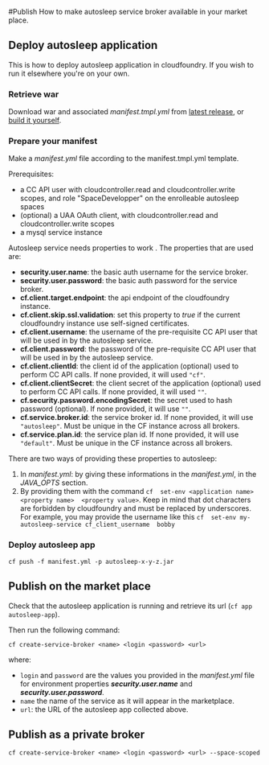 #Publish
How to make autosleep service broker available in your market place.

## Deploy autosleep application
This is how to deploy autosleep application in cloudfoundry. If you wish to run it elsewhere you're on your own.
### Retrieve war
Download war and associated _manifest.tmpl.yml_ from [latest release](https://github.com/Orange-OpenSource/autosleep/releases/), or [build it yourself](build.md).
### Prepare your manifest
Make a *manifest.yml* file according to the manifest.tmpl.yml template.

Prerequisites:

* a CC API user with cloudcontroller.read and cloudcontroller.write scopes, and role "SpaceDevelopper" on the enrolleable autosleep spaces
* (optional) a UAA OAuth client, with cloudcontroller.read and cloudcontroller.write scopes
* a mysql service instance


Autosleep service needs properties to work . The properties that are used are:

- __security.user.name__: the basic auth username for the service broker.
- __security.user.password__: the basic auth password for the service broker.
- __cf.client.target.endpoint__: the api endpoint of the cloudfoundry instance.
- __cf.client.skip.ssl.validation__: set this property to _true_ if the current cloudfoundry instance use self-signed certificates.
- __cf.client.username__: the username of the pre-requisite CC API user that will be used in by the autosleep service.
- __cf.client.password__: the password of the pre-requisite CC API user that will be used in by the autosleep service.
- __cf.client.clientId__: the client id of the application (optional) used to perform CC API calls. If none provided, it will used ```"cf"```.
- __cf.client.clientSecret__: the client secret of the application (optional) used to perform CC API calls. If none provided, it will used ```""```.
- __cf.security.password.encodingSecret__: the secret used to hash password (optional). If none provided, it will use ```""```.
- __cf.service.broker.id__: the service broker id. If none provided, it will use ```"autosleep"```. Must be unique in the CF instance across all brokers.
- __cf.service.plan.id__: the service plan id. If none provided, it will use ```"default"```. Must be unique in the CF instance across all brokers.

There are two ways of providing these properties to autosleep:

1. In _manifest.yml_: by giving these informations in the _manifest.yml_, in the _JAVA_OPTS_ section.
2. By providing them with the command `cf  set-env <application name> <property name>  <property value>`. Keep in mind that dot characters are forbidden by cloudfoundry and must be replaced by underscores. For example, you may provide the username like this `cf  set-env my-autosleep-service cf_client_username  bobby`

### Deploy autosleep app

`
cf push -f manifest.yml -p autosleep-x-y-z.jar
`    


## Publish on the market place
Check that the autosleep application is running and retrieve its url (`cf app autosleep-app`). 

Then run the following command:

`cf create-service-broker <name> <login <password> <url>`

where:

- `login` and `password` are the values you provided in the _manifest.yml_ file for environment properties ___security.user.name___ and ___security.user.password___.
- `name` the name of the service as it will appear in the marketplace.
- `url`: the URL of the autosleep app collected above.


## Publish as a private broker

`cf create-service-broker <name> <login <password> <url> --space-scoped`
